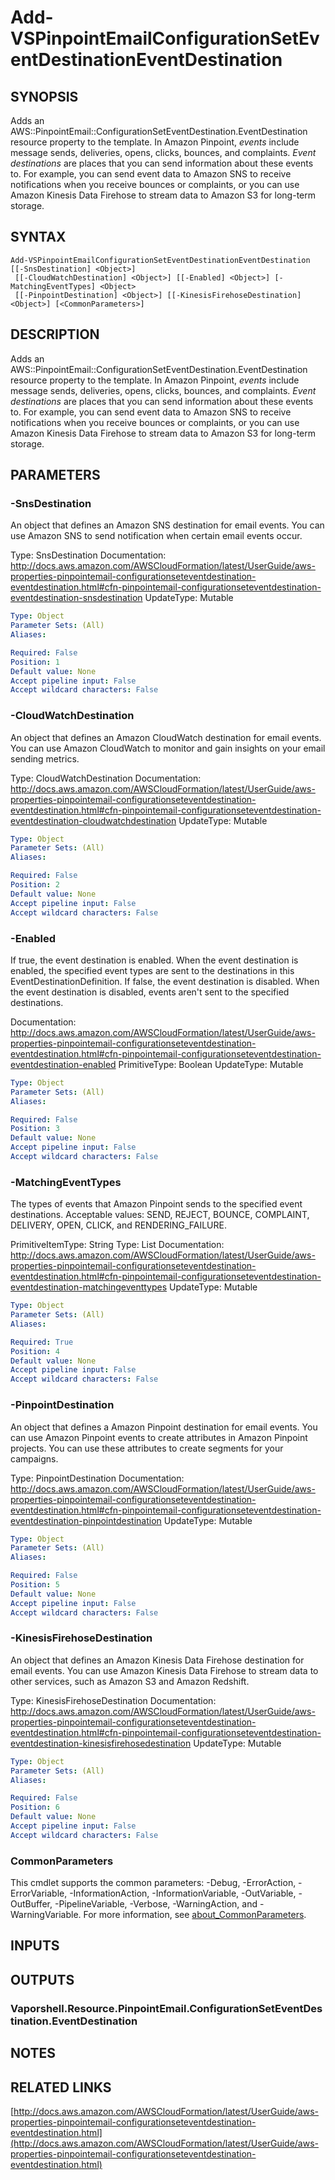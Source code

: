 # Add-VSPinpointEmailConfigurationSetEventDestinationEventDestination

## SYNOPSIS
Adds an AWS::PinpointEmail::ConfigurationSetEventDestination.EventDestination resource property to the template.
In Amazon Pinpoint, *events* include message sends, deliveries, opens, clicks, bounces, and complaints.
*Event destinations* are places that you can send information about these events to.
For example, you can send event data to Amazon SNS to receive notifications when you receive bounces or complaints, or you can use Amazon Kinesis Data Firehose to stream data to Amazon S3 for long-term storage.

## SYNTAX

```
Add-VSPinpointEmailConfigurationSetEventDestinationEventDestination [[-SnsDestination] <Object>]
 [[-CloudWatchDestination] <Object>] [[-Enabled] <Object>] [-MatchingEventTypes] <Object>
 [[-PinpointDestination] <Object>] [[-KinesisFirehoseDestination] <Object>] [<CommonParameters>]
```

## DESCRIPTION
Adds an AWS::PinpointEmail::ConfigurationSetEventDestination.EventDestination resource property to the template.
In Amazon Pinpoint, *events* include message sends, deliveries, opens, clicks, bounces, and complaints.
*Event destinations* are places that you can send information about these events to.
For example, you can send event data to Amazon SNS to receive notifications when you receive bounces or complaints, or you can use Amazon Kinesis Data Firehose to stream data to Amazon S3 for long-term storage.

## PARAMETERS

### -SnsDestination
An object that defines an Amazon SNS destination for email events.
You can use Amazon SNS to send notification when certain email events occur.

Type: SnsDestination
Documentation: http://docs.aws.amazon.com/AWSCloudFormation/latest/UserGuide/aws-properties-pinpointemail-configurationseteventdestination-eventdestination.html#cfn-pinpointemail-configurationseteventdestination-eventdestination-snsdestination
UpdateType: Mutable

```yaml
Type: Object
Parameter Sets: (All)
Aliases:

Required: False
Position: 1
Default value: None
Accept pipeline input: False
Accept wildcard characters: False
```

### -CloudWatchDestination
An object that defines an Amazon CloudWatch destination for email events.
You can use Amazon CloudWatch to monitor and gain insights on your email sending metrics.

Type: CloudWatchDestination
Documentation: http://docs.aws.amazon.com/AWSCloudFormation/latest/UserGuide/aws-properties-pinpointemail-configurationseteventdestination-eventdestination.html#cfn-pinpointemail-configurationseteventdestination-eventdestination-cloudwatchdestination
UpdateType: Mutable

```yaml
Type: Object
Parameter Sets: (All)
Aliases:

Required: False
Position: 2
Default value: None
Accept pipeline input: False
Accept wildcard characters: False
```

### -Enabled
If true, the event destination is enabled.
When the event destination is enabled, the specified event types are sent to the destinations in this EventDestinationDefinition.
If false, the event destination is disabled.
When the event destination is disabled, events aren't sent to the specified destinations.

Documentation: http://docs.aws.amazon.com/AWSCloudFormation/latest/UserGuide/aws-properties-pinpointemail-configurationseteventdestination-eventdestination.html#cfn-pinpointemail-configurationseteventdestination-eventdestination-enabled
PrimitiveType: Boolean
UpdateType: Mutable

```yaml
Type: Object
Parameter Sets: (All)
Aliases:

Required: False
Position: 3
Default value: None
Accept pipeline input: False
Accept wildcard characters: False
```

### -MatchingEventTypes
The types of events that Amazon Pinpoint sends to the specified event destinations.
Acceptable values: SEND, REJECT, BOUNCE, COMPLAINT, DELIVERY, OPEN, CLICK, and RENDERING_FAILURE.

PrimitiveItemType: String
Type: List
Documentation: http://docs.aws.amazon.com/AWSCloudFormation/latest/UserGuide/aws-properties-pinpointemail-configurationseteventdestination-eventdestination.html#cfn-pinpointemail-configurationseteventdestination-eventdestination-matchingeventtypes
UpdateType: Mutable

```yaml
Type: Object
Parameter Sets: (All)
Aliases:

Required: True
Position: 4
Default value: None
Accept pipeline input: False
Accept wildcard characters: False
```

### -PinpointDestination
An object that defines a Amazon Pinpoint destination for email events.
You can use Amazon Pinpoint events to create attributes in Amazon Pinpoint projects.
You can use these attributes to create segments for your campaigns.

Type: PinpointDestination
Documentation: http://docs.aws.amazon.com/AWSCloudFormation/latest/UserGuide/aws-properties-pinpointemail-configurationseteventdestination-eventdestination.html#cfn-pinpointemail-configurationseteventdestination-eventdestination-pinpointdestination
UpdateType: Mutable

```yaml
Type: Object
Parameter Sets: (All)
Aliases:

Required: False
Position: 5
Default value: None
Accept pipeline input: False
Accept wildcard characters: False
```

### -KinesisFirehoseDestination
An object that defines an Amazon Kinesis Data Firehose destination for email events.
You can use Amazon Kinesis Data Firehose to stream data to other services, such as Amazon S3 and Amazon Redshift.

Type: KinesisFirehoseDestination
Documentation: http://docs.aws.amazon.com/AWSCloudFormation/latest/UserGuide/aws-properties-pinpointemail-configurationseteventdestination-eventdestination.html#cfn-pinpointemail-configurationseteventdestination-eventdestination-kinesisfirehosedestination
UpdateType: Mutable

```yaml
Type: Object
Parameter Sets: (All)
Aliases:

Required: False
Position: 6
Default value: None
Accept pipeline input: False
Accept wildcard characters: False
```

### CommonParameters
This cmdlet supports the common parameters: -Debug, -ErrorAction, -ErrorVariable, -InformationAction, -InformationVariable, -OutVariable, -OutBuffer, -PipelineVariable, -Verbose, -WarningAction, and -WarningVariable. For more information, see [about_CommonParameters](http://go.microsoft.com/fwlink/?LinkID=113216).

## INPUTS

## OUTPUTS

### Vaporshell.Resource.PinpointEmail.ConfigurationSetEventDestination.EventDestination
## NOTES

## RELATED LINKS

[http://docs.aws.amazon.com/AWSCloudFormation/latest/UserGuide/aws-properties-pinpointemail-configurationseteventdestination-eventdestination.html](http://docs.aws.amazon.com/AWSCloudFormation/latest/UserGuide/aws-properties-pinpointemail-configurationseteventdestination-eventdestination.html)

